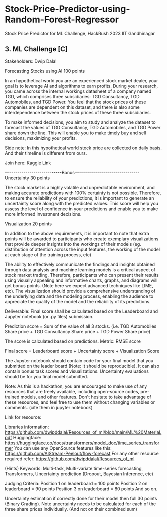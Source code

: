 # Stock-Price-Predictor-using-Random-Forest-Regressor
Stock Price Predictor for ML Challenge, HackRush 2023 IIT Gandhinagar
## 3. ML Challenge [C]
Stakeholders: Dwip Dalal

Forecasting Stocks using AI
100 points

In an hypothetical world you are an experienced stock market dealer, your goal is to leverage AI and algorithms to earn profits. During your research, you came across the internal workings datasheet of a company named TGD, which comprises three subsidiaries: TGD Consultancy, TGD Automobiles, and TGD Power. You feel that the stock prices of these companies are dependent on this dataset, and there is also some interdependence between the stock prices of these three subsidiaries.

To make informed decisions, you aim to study and analyze the dataset to forecast the values of TGD Consultancy, TGD Automobiles, and TGD Power share down the line. This will enable you to make timely buy and sell decisions, maximizing your profits.

Side note:
In this hypothetical world stock price are collected on daily basis. And their timeline is different from ours.

Join here: Kaggle Link

—--------------------------Bonus—------------------------------
Uncertainty 
30 points

The stock market is a highly volatile and unpredictable environment, and making accurate predictions with 100% certainty is not possible. Therefore, to ensure the reliability of your predictions, it is important to generate an uncertainty score along with the predicted values. This score will help you assess the level of confidence in your predictions and enable you to make more informed investment decisions.

Visualization
20 points

In addition to the above requirements, it is important to note that extra points will be awarded to participants who create exemplary visualizations that provide deeper insights into the workings of their models (eg. distribution of attention across the input features, the working of the model at each stage of the training process, etc)

The ability to effectively communicate the findings and insights obtained through data analysis and machine learning models is a critical aspect of stock market trading. Therefore, participants who can present their results using visually appealing and informative charts, graphs, and diagrams will get bonus points. (Note here we expect advanced techniques like LIME, etc). The visualization should provide a comprehensive understanding of the underlying data and the modeling process, enabling the audience to appreciate the quality of the model and the reliability of its predictions. 

Deliverable:
Final score shall be calculated based on the Leaderboard and Jupyter notebook (or .py files) submission.


Prediction score =  Sum of the value of all 3 stocks. (i.e. TGD Automobiles Share price + TGD Consultancy Share price + TGD Power Share price)

The score is calculated based on predictions. Metric: RMSE score 

Final score = Leaderboard score + Uncertainty score + Visualization Score

The Jupyter notebook should contain code for your final model that you submitted on the leader board (Note: It should be reproducible). It can also contain bonus task scores and visualizations. Uncertainty evaluations should be for you final model submitted.

Note: As this is a hackathon, you are encouraged to make use of any resources that are freely available, including open-source codes, pre-trained models, and other features. Don't hesitate to take advantage of these resources, and feel free to use them without changing variables or comments. (cite them in jupyter notebook)

Link for resource: 

Libraries information: https://github.com/dwipddalal/Resources_of_ml/blob/main/ML%20Material.pdf
Huggingface: https://huggingface.co/docs/transformers/model_doc/time_series_transformer
You can use any OpenSource features like this: https://github.com/AIStream-Peelout/flow-forecast
For any other resource required refer: https://github.com/dwipddalal/Resources_of_ml

(Hints) Keywords: Multi-task, Multi-variate time-series forecasting, Transformers, Uncertainty prediction (Dropout, Bayesian Inference, etc)

Judging Criteria:
Position 1 on leaderboard = 100 points
Position 2 on leaderboard = 90 points
Position 3 on leaderboard = 80 points
And so on.

Uncertainty estimation if correctly done for their model then full 30 points (Binary Grading). Note uncertainty needs to be calculated for each of the three share prices individually. (And not on their combined sum) 

